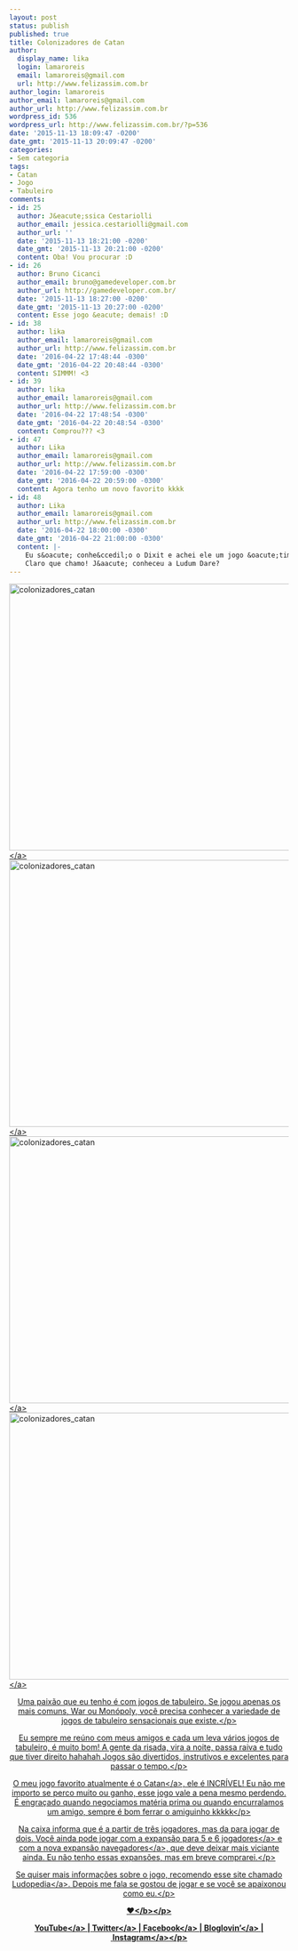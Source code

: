 ```yaml
---
layout: post
status: publish
published: true
title: Colonizadores de Catan
author:
  display_name: lika
  login: lamaroreis
  email: lamaroreis@gmail.com
  url: http://www.felizassim.com.br
author_login: lamaroreis
author_email: lamaroreis@gmail.com
author_url: http://www.felizassim.com.br
wordpress_id: 536
wordpress_url: http://www.felizassim.com.br/?p=536
date: '2015-11-13 18:09:47 -0200'
date_gmt: '2015-11-13 20:09:47 -0200'
categories:
- Sem categoria
tags:
- Catan
- Jogo
- Tabuleiro
comments:
- id: 25
  author: J&eacute;ssica Cestariolli
  author_email: jessica.cestariolli@gmail.com
  author_url: ''
  date: '2015-11-13 18:21:00 -0200'
  date_gmt: '2015-11-13 20:21:00 -0200'
  content: Oba! Vou procurar :D
- id: 26
  author: Bruno Cicanci
  author_email: bruno@gamedeveloper.com.br
  author_url: http://gamedeveloper.com.br/
  date: '2015-11-13 18:27:00 -0200'
  date_gmt: '2015-11-13 20:27:00 -0200'
  content: Esse jogo &eacute; demais! :D
- id: 38
  author: lika
  author_email: lamaroreis@gmail.com
  author_url: http://www.felizassim.com.br
  date: '2016-04-22 17:48:44 -0300'
  date_gmt: '2016-04-22 20:48:44 -0300'
  content: SIMMM! <3
- id: 39
  author: lika
  author_email: lamaroreis@gmail.com
  author_url: http://www.felizassim.com.br
  date: '2016-04-22 17:48:54 -0300'
  date_gmt: '2016-04-22 20:48:54 -0300'
  content: Comprou??? <3
- id: 47
  author: Lika
  author_email: lamaroreis@gmail.com
  author_url: http://www.felizassim.com.br
  date: '2016-04-22 17:59:00 -0300'
  date_gmt: '2016-04-22 20:59:00 -0300'
  content: Agora tenho um novo favorito kkkk
- id: 48
  author: Lika
  author_email: lamaroreis@gmail.com
  author_url: http://www.felizassim.com.br
  date: '2016-04-22 18:00:00 -0300'
  date_gmt: '2016-04-22 21:00:00 -0300'
  content: |-
    Eu s&oacute; conhe&ccedil;o o Dixit e achei ele um jogo &oacute;timo para psic&oacute;logos kkkkk
    Claro que chamo! J&aacute; conheceu a Ludum Dare?
---
```

<p><a href="http:&#47;&#47;www.felizassim.com.br&#47;wp-content&#47;uploads&#47;2015&#47;11&#47;IMG_5183.jpg"><img class="aligncenter wp-image-537 size-large" src="http:&#47;&#47;www.felizassim.com.br&#47;wp-content&#47;uploads&#47;2015&#47;11&#47;IMG_5183-1024x768.jpg" alt="colonizadores_catan" width="640" height="480" &#47;><&#47;a> <a href="http:&#47;&#47;www.felizassim.com.br&#47;wp-content&#47;uploads&#47;2015&#47;11&#47;IMG_5185.jpg"><img class="aligncenter wp-image-538 size-large" src="http:&#47;&#47;www.felizassim.com.br&#47;wp-content&#47;uploads&#47;2015&#47;11&#47;IMG_5185-1024x768.jpg" alt="colonizadores_catan" width="640" height="480" &#47;><&#47;a> <a href="http:&#47;&#47;www.felizassim.com.br&#47;wp-content&#47;uploads&#47;2015&#47;11&#47;IMG_5186.jpg"><img class="aligncenter wp-image-539 size-large" src="http:&#47;&#47;www.felizassim.com.br&#47;wp-content&#47;uploads&#47;2015&#47;11&#47;IMG_5186-1024x768.jpg" alt="colonizadores_catan" width="640" height="480" &#47;><&#47;a> <a href="http:&#47;&#47;www.felizassim.com.br&#47;wp-content&#47;uploads&#47;2015&#47;11&#47;IMG_5190.jpg"><img class="aligncenter wp-image-540 size-large" src="http:&#47;&#47;www.felizassim.com.br&#47;wp-content&#47;uploads&#47;2015&#47;11&#47;IMG_5190-1024x768.jpg" alt="colonizadores_catan" width="640" height="480" &#47;><&#47;a></p>
<p style="text-align: center;">Uma&nbsp;paix&atilde;o que eu tenho &eacute; com jogos de tabuleiro. Se jogou apenas os mais comuns, War ou Mon&oacute;poly, voc&ecirc; precisa conhecer a variedade de jogos de tabuleiro sensacionais que existe.<&#47;p></p>
<p style="text-align: center;">Eu sempre me re&uacute;no com meus amigos e cada um leva v&aacute;rios jogos de tabuleiro, &eacute; muito bom! A gente da risada, vira a noite, passa raiva e tudo que tiver direito hahahah Jogos s&atilde;o divertidos, instrutivos e excelentes para passar o tempo.<&#47;p></p>
<p style="text-align: center;">O meu jogo favorito atualmente &eacute; o <a href="http:&#47;&#47;www.lojagrow.com.br&#47;jogo-colonizadores-de-catan---grow-02584&#47;p" target="_blank">Catan<&#47;a>, ele &eacute; INCR&Iacute;VEL! Eu n&atilde;o me importo se perco muito ou ganho, esse jogo vale a pena mesmo perdendo. &Eacute; engra&ccedil;ado quando negociamos mat&eacute;ria prima ou quando encurralamos um amigo, sempre &eacute; bom ferrar o amiguinho kkkkk<&#47;p></p>
<p style="text-align: center;">Na caixa informa&nbsp;que &eacute; a partir de tr&ecirc;s jogadores, mas da para jogar de dois. Voc&ecirc; ainda pode jogar com a&nbsp;<a href="http:&#47;&#47;www.lojagrow.com.br&#47;jogo-expansao-catan-5-e-6-jogadores---grow-03104&#47;p" target="_blank">expans&atilde;o para 5 e 6 jogadores<&#47;a>&nbsp;e com a&nbsp;<a href="http:&#47;&#47;www.lojagrow.com.br&#47;catan---expansao-navegadores-03195&#47;p" target="_blank">nova expans&atilde;o navegadores<&#47;a>, que deve deixar mais viciante ainda. Eu n&atilde;o tenho essas expans&otilde;es, mas em breve comprarei.<&#47;p></p>
<p style="text-align: center;">Se quiser mais informa&ccedil;&otilde;es sobre o jogo, recomendo esse site chamado <a href="http:&#47;&#47;www.ludopedia.com.br&#47;jogo&#47;catan" target="_blank">Ludopedia<&#47;a>. Depois me fala se gostou de jogar&nbsp;e se voc&ecirc; se apaixonou como eu.<&#47;p></p>
<p style="text-align: center;"><b>&hearts;<&#47;b><&#47;p></p>
<p style="text-align: center;"><a href="https:&#47;&#47;www.youtube.com&#47;channel&#47;UCTk3xkOSzWzf8Ba-wJN8jDA" target="_blank">YouTube<&#47;a> |&nbsp;<a href="https:&#47;&#47;twitter.com&#47;lettiicee" target="_blank">Twitter<&#47;a>&nbsp;|&nbsp;<a href="http:&#47;&#47;www.facebook.com&#47;blogfelizassim" target="_blank">Facebook<&#47;a>&nbsp;|&nbsp;<a href="https:&#47;&#47;www.bloglovin.com&#47;blogs&#47;feliz-assim-14224049" target="_blank">Bloglovin&rsquo;<&#47;a>&nbsp;|&nbsp;<a href="http:&#47;&#47;instagram.com&#47;lettiicee" target="_blank">Instagram<&#47;a><&#47;p></p>
